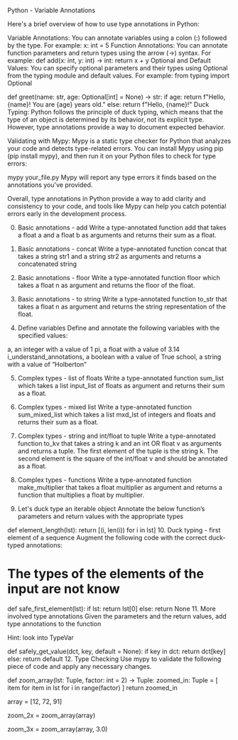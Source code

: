 Python - Variable Annotations

Here's a brief overview of how to use type annotations in Python:

Variable Annotations: You can annotate variables using a colon (:) followed by the type. For example:
x: int = 5
Function Annotations: You can annotate function parameters and return types using the arrow (->) syntax. For example:
def add(x: int, y: int) -> int:
    return x + y
Optional and Default Values: You can specify optional parameters and their types using Optional from the typing module and default values. For example:
from typing import Optional

def greet(name: str, age: Optional[int] = None) -> str:
    if age:
        return f"Hello, {name}! You are {age} years old."
    else:
        return f"Hello, {name}!"
Duck Typing: Python follows the principle of duck typing, which means that the type of an object is determined by its behavior, not its explicit type. However, type annotations provide a way to document expected behavior.

Validating with Mypy: Mypy is a static type checker for Python that analyzes your code and detects type-related errors. You can install Mypy using pip (pip install mypy), and then run it on your Python files to check for type errors:

mypy your_file.py
Mypy will report any type errors it finds based on the annotations you've provided.

Overall, type annotations in Python provide a way to add clarity and consistency to your code, and tools like Mypy can help you catch potential errors early in the development process.

0. Basic annotations - add
Write a type-annotated function add that takes a float a and a float b as arguments and returns their sum as a float.

1. Basic annotations - concat
Write a type-annotated function concat that takes a string str1 and a string str2 as arguments and returns a concatenated string

2. Basic annotations - floor
Write a type-annotated function floor which takes a float n as argument and returns the floor of the float.

3. Basic annotations - to string
Write a type-annotated function to_str that takes a float n as argument and returns the string representation of the float.

4. Define variables
Define and annotate the following variables with the specified values:

a, an integer with a value of 1
pi, a float with a value of 3.14
i_understand_annotations, a boolean with a value of True
school, a string with a value of “Holberton”

5. Complex types - list of floats
Write a type-annotated function sum_list which takes a list input_list of floats as argument and returns their sum as a float.

6. Complex types - mixed list
Write a type-annotated function sum_mixed_list which takes a list mxd_lst of integers and floats and returns their sum as a float.

7. Complex types - string and int/float to tuple
Write a type-annotated function to_kv that takes a string k and an int OR float v as arguments and returns a tuple. The first element of the tuple is the string k. The second element is the square of the int/float v and should be annotated as a float.

8. Complex types - functions
Write a type-annotated function make_multiplier that takes a float multiplier as argument and returns a function that multiplies a float by multiplier.

9. Let's duck type an iterable object
Annotate the below function’s parameters and return values with the appropriate types

def element_length(lst):
    return [(i, len(i)) for i in lst]
10. Duck typing - first element of a sequence
Augment the following code with the correct duck-typed annotations:

# The types of the elements of the input are not know
def safe_first_element(lst):
    if lst:
        return lst[0]
    else:
        return None
11. More involved type annotations
Given the parameters and the return values, add type annotations to the function

Hint: look into TypeVar

def safely_get_value(dct, key, default = None):
    if key in dct:
        return dct[key]
    else:
        return default
12. Type Checking
Use mypy to validate the following piece of code and apply any necessary changes.

def zoom_array(lst: Tuple, factor: int = 2) -> Tuple:
    zoomed_in: Tuple = [
        item for item in lst
        for i in range(factor)
    ]
    return zoomed_in


array = [12, 72, 91]

zoom_2x = zoom_array(array)

zoom_3x = zoom_array(array, 3.0)
